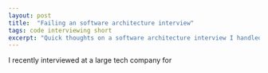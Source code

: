 ```yaml
---
layout: post
title:  "Failing an software architecture interview"
tags: code interviewing short
excerpt: "Quick thoughts on a software architecture interview I handled poorly."
---
```


I recently interviewed at a large tech company for 